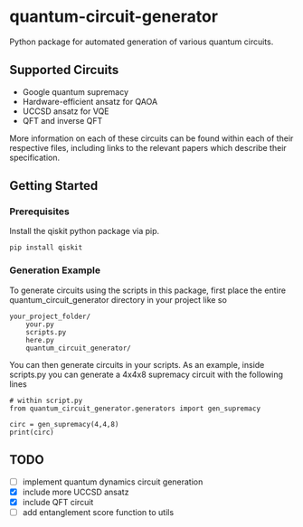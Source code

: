 # quantum-circuit-generator
Python package for automated generation of various quantum circuits.

## Supported Circuits
 - Google quantum supremacy
 - Hardware-efficient ansatz for QAOA
 - UCCSD ansatz for VQE
 - QFT and inverse QFT

More information on each of these circuits can be found within each of their respective files, including links to the relevant papers which describe their specification.

## Getting Started

### Prerequisites

Install the qiskit python package via pip.

```
pip install qiskit
```

### Generation Example
To generate circuits using the scripts in this package, first place the entire quantum_circuit_generator directory in your project like so

```
your_project_folder/
    your.py
    scripts.py
    here.py
    quantum_circuit_generator/
```

You can then generate circuits in your scripts.
As an example, inside scripts.py you can generate a 4x4x8 supremacy circuit with the following lines

```
# within script.py
from quantum_circuit_generator.generators import gen_supremacy

circ = gen_supremacy(4,4,8)
print(circ)
```

## TODO

 - [ ] implement quantum dynamics circuit generation
 - [x] include more UCCSD ansatz
 - [x] include QFT circuit
 - [ ] add entanglement score function to utils
